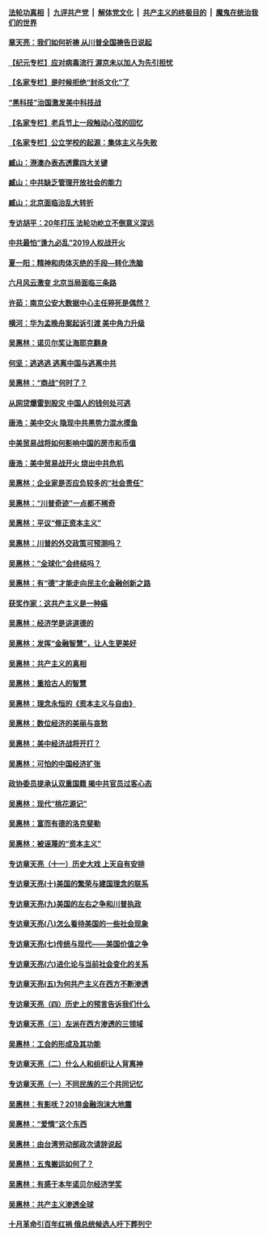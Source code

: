 

####  [法轮功真相](../../../../basic/blob/master/README.md?t=07060331) &nbsp;|&nbsp; [九评共产党](../../../../9ping.md/blob/master/README.md?t=07060331) &nbsp;|&nbsp; [解体党文化](../../../../jtdwh.md/blob/master/README.md?t=07060331)  &nbsp;|&nbsp; [共产主义的终极目的](../../../../gczydzjmd.md/blob/master/README.md?t=07060331) &nbsp;|&nbsp; [魔鬼在统治我们的世界](../../../../mgztzwmdsj.md/blob/master/README.md?t=07060331) 

#### [章天亮：我们如何祈祷 从川普全国祷告日说起](../pages/nsc423/n11944627.md?t=07060331) 

#### [【纪元专栏】应对病毒流行 渥京未以加人为先引担忧](../pages/nsc423/n11875714.md?t=07060331) 

#### [【名家专栏】是时候拒绝“封杀文化”了](../pages/nsc423/n11814093.md?t=07060331) 

#### [“黑科技”治国激发美中科技战](../pages/nsc423/n11638056.md?t=07060331) 

#### [【名家专栏】老兵节上一段触动心弦的回忆](../pages/nsc423/n11646016.md?t=07060331) 

#### [【名家专栏】公立学校的起源：集体主义与失败](../pages/nsc423/n11601833.md?t=07060331) 

#### [臧山：港澳办表态透露四大关键](../pages/nsc423/n11421628.md?t=07060331) 

#### [臧山：中共缺乏管理开放社会的能力](../pages/nsc423/n11407457.md?t=07060331) 

#### [臧山：北京面临治乱大转折](../pages/nsc423/n11406895.md?t=07060331) 

#### [专访胡平：20年打压 法轮功屹立不倒意义深远](../pages/nsc423/n11398800.md?t=07060331) 

#### [中共最怕“逢九必乱”2019人权战开火](../pages/nsc423/n11385248.md?t=07060331) 

#### [夏一阳：精神和肉体灭绝的手段—转化洗脑](../pages/nsc423/n11368250.md?t=07060331) 

#### [六月风云激变 北京当局面临三条路](../pages/nsc423/n11313668.md?t=07060331) 

#### [许茹：南京公安大数据中心主任猝死是偶然？](../pages/nsc423/n11064744.md?t=07060331) 

#### [横河：华为孟晚舟案起诉引渡 美中角力升级](../pages/nsc423/n11027230.md?t=07060331) 

#### [吴惠林：诺贝尔奖让海耶克翻身](../pages/nsc423/n10890049.md?t=07060331) 

#### [何坚：逃逃逃 逃离中国与逃离中共](../pages/nsc423/n10592891.md?t=07060331) 

#### [吴惠林：“商战”何时了？](../pages/nsc423/n10573558.md?t=07060331) 

#### [从网贷爆雷到股灾 中国人的钱何处可逃](../pages/nsc423/n10572800.md?t=07060331) 

#### [唐浩：美中交火 隐现中共黑势力混水摸鱼](../pages/nsc423/n10544040.md?t=07060331) 

#### [中美贸易战将如何影响中国的房市和币值](../pages/nsc423/n10543697.md?t=07060331) 

#### [唐浩：美中贸易战开火 烧出中共危机](../pages/nsc423/n10540126.md?t=07060331) 

#### [吴惠林：企业家是否应负较多的“社会责任”](../pages/nsc423/n10535022.md?t=07060331) 

#### [吴惠林：“川普奇迹”一点都不稀奇](../pages/nsc423/n10512808.md?t=07060331) 

#### [吴惠林：平议“修正资本主义”](../pages/nsc423/n10495724.md?t=07060331) 

#### [吴惠林：川普的外交政策可预测吗？](../pages/nsc423/n10462387.md?t=07060331) 

#### [吴惠林：“全球化”会终结吗？](../pages/nsc423/n10452838.md?t=07060331) 

#### [吴惠林：有“德”才能走向民主化金融创新之路](../pages/nsc423/n10432292.md?t=07060331) 

#### [获奖作家：这共产主义是一种癌](../pages/nsc423/n10431541.md?t=07060331) 

#### [吴惠林：经济学是讲道德的](../pages/nsc423/n10398014.md?t=07060331) 

#### [吴惠林：发挥“金融智慧”，让人生更美好](../pages/nsc423/n10375019.md?t=07060331) 

#### [吴惠林：共产主义的真相](../pages/nsc423/n10351394.md?t=07060331) 

#### [吴惠林：重拾古人的智慧](../pages/nsc423/n10337691.md?t=07060331) 

#### [吴惠林：理念永恒的《资本主义与自由》](../pages/nsc423/n10316274.md?t=07060331) 

#### [吴惠林：数位经济的美丽与哀愁](../pages/nsc423/n10292946.md?t=07060331) 

#### [吴惠林：美中经济战将开打？](../pages/nsc423/n10258825.md?t=07060331) 

#### [吴惠林：可怕的中国经济扩张](../pages/nsc423/n10219147.md?t=07060331) 

#### [政协委员提承认双重国籍 揭中共官员过客心态](../pages/nsc423/n10208809.md?t=07060331) 

#### [吴惠林：现代“桃花源记”](../pages/nsc423/n10185234.md?t=07060331) 

#### [吴惠林：富而有德的洛克斐勒](../pages/nsc423/n10142264.md?t=07060331) 

#### [吴惠林：被诬蔑的“资本主义”](../pages/nsc423/n10124816.md?t=07060331) 

#### [专访章天亮（十一）历史大戏 上天自有安排](../pages/nsc423/n10094905.md?t=07060331) 

#### [专访章天亮(十)美国的繁荣与建国理念的联系](../pages/nsc423/n10094899.md?t=07060331) 

#### [专访章天亮(九)美国的左右之争和川普执政](../pages/nsc423/n10094889.md?t=07060331) 

#### [专访章天亮(八)怎么看待美国的一些社会现象](../pages/nsc423/n10094857.md?t=07060331) 

#### [专访章天亮(七)传统与现代——美国价值之争](../pages/nsc423/n10093140.md?t=07060331) 

#### [专访章天亮(六)进化论与当前社会变化的关系](../pages/nsc423/n10092036.md?t=07060331) 

#### [专访章天亮(五)为何共产主义在西方不断渗透](../pages/nsc423/n10083620.md?t=07060331) 

#### [专访章天亮（四）历史上的预言告诉我们什么](../pages/nsc423/n10083606.md?t=07060331) 

#### [专访章天亮（三）左派在西方渗透的三领域](../pages/nsc423/n10081115.md?t=07060331) 

#### [吴惠林：工会的形成及其功能](../pages/nsc423/n10080633.md?t=07060331) 

#### [专访章天亮（二）什么人和组织让人背离神](../pages/nsc423/n10076637.md?t=07060331) 

#### [专访章天亮（一）不同民族的三个共同记忆](../pages/nsc423/n10074188.md?t=07060331) 

#### [吴惠林：有影呒？2018金融泡沫大地震](../pages/nsc423/n10040534.md?t=07060331) 

#### [吴惠林：“爱情”这个东西](../pages/nsc423/n10019423.md?t=07060331) 

#### [吴惠林：由台湾劳动部政次请辞说起](../pages/nsc423/n9979679.md?t=07060331) 

#### [吴惠林：五鬼搬运如何了？](../pages/nsc423/n9925338.md?t=07060331) 

#### [吴惠林：有感于本年诺贝尔经济学奖](../pages/nsc423/n9871883.md?t=07060331) 

#### [吴惠林：共产主义渗透全球](../pages/nsc423/n9812748.md?t=07060331) 

#### [十月革命引百年红祸 俄总统候选人吁下葬列宁](../pages/nsc423/n9810182.md?t=07060331) 

